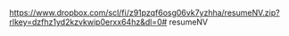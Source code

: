 https://www.dropbox.com/scl/fi/z91pzqf6osg06vk7yzhha/resumeNV.zip?rlkey=dzfhz1yd2kzvkwip0erxx64hz&dl=0# resumeNV
